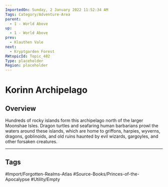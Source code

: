 ```yaml
---
ImportedOn: Sunday, 2 January 2022 11:52:34 AM
Tags: Category/Adventure-Area
parent:
  - 1 - World Above
up:
  - 1 - World Above
prev:
  - Klauthen Vale
next:
  - Kryptgarden Forest
RWtopicId: Topic_482
Type: placeholder
Region: placeholder
---
```

# Korinn Archipelago
## Overview
Hundreds of rocky islands form this archipelago north of the larger Moonshae Isles. Dragon turtles and seafaring human barbarians prowl the waters around these islands, which are home to griffons, harpies, wyverns, dragons, goblinoids, and old ruins haunted by evil wizards, gargoyles, and other forsaken creatures.


---
## Tags
#Import/Forgotten-Realms-Atlas #Source-Books/Princes-of-the-Apocalypse #Utility/Empty

